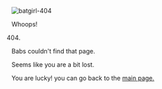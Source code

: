 ![batgirl-404](https://user-images.githubusercontent.com/83605971/131265488-12bda7e2-a876-4ef2-b047-413a85d024b0.png)

Whoops!

404.

Babs couldn't find that page.

Seems like you are a bit lost.

You are lucky! you can go back to the [main page.](Friv/classic.html)
